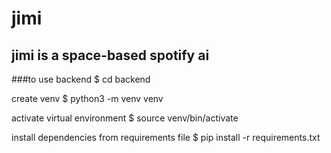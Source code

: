 # jimi
## jimi is a space-based spotify ai

###to use backend
$ cd backend

create venv
$ python3 -m venv venv

activate virtual environment
$ source venv/bin/activate

install dependencies from requirements file
$ pip install -r requirements.txt